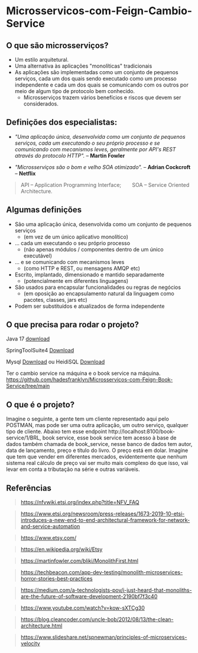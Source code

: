 # Microsservicos-com-Feign-Cambio-Service

## O que são microsserviços?
- Um estilo arquitetural.
- Uma alternativa às aplicações "monolíticas" tradicionais
- As aplicações são implementadas como um conjunto de
pequenos serviços, cada um dos quais sendo executado como
um processo independente e cada um dos quais se
comunicando com os outros por meio de algum tipo de
protocolo bem conhecido.
  - Microsserviços trazem vários benefícios e riscos que devem
ser considerados.

## Definições dos especialistas:

- _"Uma aplicação única, desenvolvida como um
conjunto de pequenos serviços, cada um executando
o seu próprio processo e se comunicando com
mecanismos leves, geralmente por API's REST
através do protocolo HTTP"._ – **Martin Fowler**

- _"Microsserviços são o bom e velho SOA otimizado"._ – **Adrian Cockcroft** – **Netflix**

> API – Application Programming Interface;  `   `   SOA – Service Oriented Architecture.

## Algumas definições

- São uma aplicação única, desenvolvida como um conjunto de pequenos
serviços
  - (em vez de um único aplicativo monolítico)
- ... cada um executando o seu próprio processo
  - (não apenas módulos / componentes dentro de um único executável)
- ... e se comunicando com mecanismos leves
  - (como HTTP e REST, ou mensagens AMQP etc)
- Escrito, implantado, dimensionado e mantido separadamente
  - (potencialmente em diferentes linguagens)
- São usados para encapsular funcionalidades ou regras de negócios
  - (em oposição ao encapsulamento natural da linguagem como pacotes, classes, jars etc)
- Podem ser substituídos e atualizados de forma independente


## O que precisa para rodar o projeto?

Java 17 [download](https://www.java.com/pt-BR/download/ie_manual.jsp?locale=pt_BR)

SpringToolSuite4 [Download](https://spring.io/tools) &nbsp;

Mysql [Download](https://www.mysql.com/downloads/) 
ou
HeidiSQL [Download](https://www.heidisql.com/download.php)

Ter o cambio service na máquina e o book service na máquina.
https://github.com/hadesfranklyn/Microsservicos-com-Feign-Book-Service/tree/main

## O que é o projeto?

Imagine o seguinte, a gente tem um cliente representado aqui pelo POSTMAN, mas pode ser uma outra aplicação, um outro serviço, qualquer tipo de cliente.
Abaixo tem esse endpoint http://localhost:8100/book-service/1/BRL, book service, esse book service tem acesso à base de dados também chamada de book_service,
nesse banco de dados tem autor, data de lançamento, preço e título do livro. O preço está em dolar. Imagine que tem que vender em diferentes mercados, evidentemente que nenhum sistema real cálculo de preço vai ser muito mais complexo do que isso, vai levar em conta a tributação na série e outras variáveis.


## Referências

> https://nfvwiki.etsi.org/index.php?title=NFV_FAQ

> https://www.etsi.org/newsroom/press-releases/1673-2019-10-etsi-introduces-a-new-end-to-end-architectural-framework-for-network-and-service-automation

> https://www.etsy.com/

> https://en.wikipedia.org/wiki/Etsy

> https://martinfowler.com/bliki/MonolithFirst.html

> https://techbeacon.com/app-dev-testing/monolith-microservices-horror-stories-best-practices

> https://medium.com/a-technologists-pov/i-just-heard-that-monoliths-are-the-future-of-software-development-2190bf7f3c40

> https://www.youtube.com/watch?v=kow-sXTCg30

> https://blog.cleancoder.com/uncle-bob/2012/08/13/the-clean-architecture.html

> https://www.slideshare.net/spnewman/principles-of-microservices-velocity
